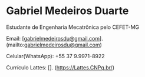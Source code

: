 # Gabriel Medeiros Duarte

Estudante de Engenharia Mecatrônica pelo CEFET-MG

Email: [gabrielmedeirosdu@gmail.com].(mailto:gabrielmedeirosdu@gmail.com)

Celular(WhatsApp): +55 37 9.9971-8922

Currículo Lattes: [].
(https://Lattes.CNPq.br/)
